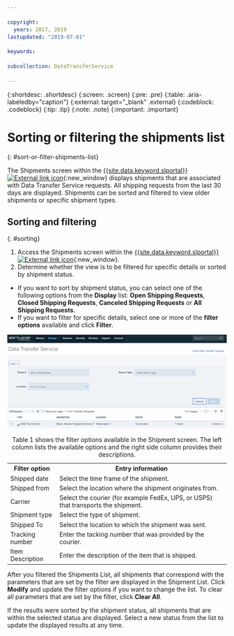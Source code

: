 ```yaml
---

copyright:
  years: 2017, 2019
lastupdated: "2019-07-01"

keywords:

subcollection: DataTransferService

---
```


{:shortdesc: .shortdesc}
{:screen: .screen}
{:pre: .pre}
{:table: .aria-labeledby="caption"}
{:external: target="_blank" .external}
{:codeblock: .codeblock}
{:tip: .tip}
{:note: .note}
{:important: .important}

# Sorting or filtering the shipments list
{: #sort-or-filter-shipments-list}

The Shipments screen within the [{{site.data.keyword.slportal}} ![External link icon](../../icons/launch-glyph.svg "External link icon")](https://control.softlayer.com/){:new_window} displays shipments that are associated with Data Transfer Service requests. All shipping requests from the last 30 days are displayed. Shipments can be sorted and filtered to view older shipments or specific shipment types.

## Sorting and filtering
{: #sorting}

1. Access the Shipments screen within the [{{site.data.keyword.slportal}} ![External link icon](../../icons/launch-glyph.svg "External link icon")](https://control.softlayer.com/){:new_window}.
2. Determine whether the view is to be filtered for specific details or sorted by shipment status.
  - If you want to sort by shipment status, you can select one of the following options from the **Display** list: **Open Shipping Requests**, **Closed Shipping Requests**, **Canceled Shipping Requests** or **All Shipping Requests**.
  - If you want to filter for specific details, select one or more of the **filter options** available and click **Filter**.


![DTS Shipment Screen](/images/DTSShipmentScreen.PNG)

<table><caption>Table 1 shows the filter options available in the Shipment screen. The left column lists the available options and the right side column provides their descriptions.</caption>
<tr><th>Filter option</th><th>Entry information</th></tr>
<tr><td>Shipped date</td><td>Select the time frame of the shipment.</td></tr>
<tr><td>Shipped from</td><td>Select the location where the shipment originates from.</td></tr>
<tr><td>Carrier</td><td>Select the courier (for example FedEx, UPS, or USPS) that transports the shipment.</td></tr>
<tr><td>Shipment type</td><td>Select the type of shipment.</td></tr>
<tr><td>Shipped To</td><td>Select the location to which the shipment was sent.</td></tr>
<tr><td>Tracking number</td><td>Enter the tacking number that was provided by the courier.</td></tr>
<tr><td>Item Description</td><td>Enter the description of the item that is shipped.</td></tr>
</table>


After you filtered the Shipments List, all shipments that correspond with the parameters that are set by the filter are displayed in the Shipment List. Click **Modify** and update the filter options if you want to change the list. To clear all parameters that are set by the filter, click **Clear All**.

If the results were sorted by the shipment status, all shipments that are within the selected status are displayed. Select a new status from the list to update the displayed results at any time.
